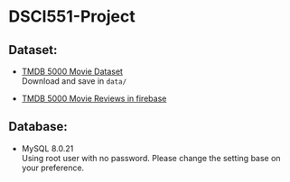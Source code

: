# DSCI551-Project

## Dataset:
- [TMDB 5000 Movie Dataset](https://www.kaggle.com/tmdb/tmdb-movie-metadata)  
Download and save in `data/`

- [TMDB 5000 Movie Reviews in firebase](https://project-movie-reviews.firebaseio.com/)


## Database:
- MySQL 8.0.21  
Using root user with no password. Please change the setting base on your preference. 
